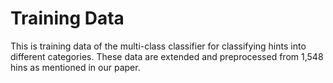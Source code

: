 # Training Data
This is training data of the multi-class classifier for classifying hints into different categories. These data are extended and preprocessed from 1,548 hins as mentioned in our paper.
